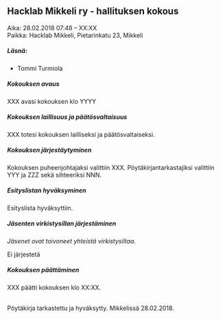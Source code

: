 ## Hacklab Mikkeli ry - hallituksen kokous

Aika:  28.02.2018 07:48 – XX:XX     
Paikka: Hacklab Mikkeli, Pietarinkatu 23, Mikkeli

##### Läsnä:

*  Tommi Turmiola

##### Kokouksen avaus      
XXX avasi kokouksen klo YYYY
 
##### Kokouksen laillisuus ja päätösvaltaisuus  
XXX totesi kokouksen lailliseksi ja päätösvaltaiseksi.
 
##### Kokouksen järjestäytyminen   
Kokouksen puheenjohtajaksi valittiin XXX. Pöytäkirjantarkastajiksi valittiin YYY ja ZZZ sekä sihteeriksi NNN.
 
##### Esityslistan hyväksyminen       
Esityslista hyväksyttiin.

##### Jäsenten virkistysillan järjestäminen
*Jäsenet ovat toivoneet yhteistä virkistysiltaa.*

Ei järjestetä
 
##### Kokouksen päättäminen   
XXX päätti kokouksen klo XX:XX.
 
<br/>
Pöytäkirja tarkastettu ja hyväksytty. Mikkelissä 28.02.2018.
